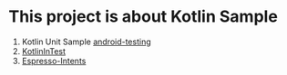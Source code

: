 # This project is about Kotlin Sample #

1. Kotlin Unit Sample
[android-testing](#https://github.com/googlesamples/android-testing/blob/92fbbe80fc23ff05cf565f7eaa2d3e52fcb1b880/unit/BasicSample-kotlinApp/app/src/main/java/com/example/android/testing/unittesting/BasicSample/MainActivity.kt)
2. [KotlinInTest](#https://github.com/android10/Android-KotlinInTests)
3. [Espresso-Intents](https://developer.android.com/training/testing/espresso/intents.html)
